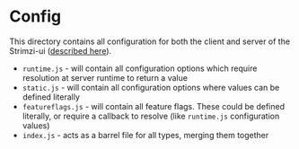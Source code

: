 # Config

This directory contains all configuration for both the client and server of the Strimzi-ui ([described here](../docs/Architecture.md#configuration-and-feature-flagging)).

- `runtime.js` - will contain all configuration options which require resolution at server runtime to return a value
- `static.js` - will contain all configuration options where values can be defined literally
- `featureflags.js` - will contain all feature flags. These could be defined literally, or require a callback to resolve (like `runtime.js` configuration values)
- `index.js` - acts as a barrel file for all types, merging them together
